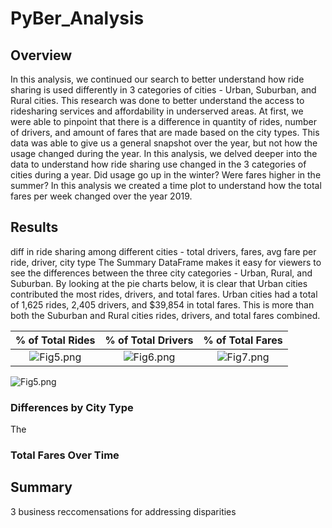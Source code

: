 # PyBer_Analysis

## Overview

In this analysis, we continued our search to better understand how ride sharing is used differently in 3 categories of cities - Urban, Suburban, and Rural cities. This research was done to better understand the access to ridesharing services and affordability in underserved areas. At first, we were able to pinpoint that there is a difference in quantity of rides, number of drivers, and amount of fares that are made based on the city types. This data was able to give us a general snapshot over the year, but not how the usage changed during the year. In this analysis, we delved deeper into the data to understand how ride sharing use changed in the 3 categories of cities during a year. Did usage go up in the winter? Were fares higher in the summer? In this analysis we created a time plot to understand how the total fares per week changed over the year 2019. 

## Results
diff in ride sharing among different cities - total drivers, fares, avg fare per ride, driver, city type
The Summary DataFrame makes it easy for viewers to see the differences between the three city categories - Urban, Rural, and Suburban. By looking at the pie charts below, it is clear that Urban cities contributed the most rides, drivers, and total fares. Urban cities had a total of 1,625 rides, 2,405 drivers, and $39,854 in total fares. This is more than both the Suburban and Rural cities rides, drivers, and total fares combined.

| % of Total Rides | % of Total Drivers  | % of Total Fares  |
| :-----: | :-: | :-: |
| ![Fig5.png](../analysis/fig5.png) | ![Fig6.png](../analysis/fig6.png) | ![Fig7.png](../analysis/fig7.png) |


![Fig5.png](../analysis/fig5.png)
### Differences by City Type

The 

### Total Fares Over Time

## Summary
3 business reccomensations for addressing disparities
